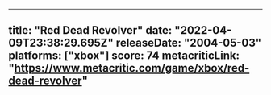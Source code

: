 
---
title: "Red Dead Revolver"
date: "2022-04-09T23:38:29.695Z"
releaseDate: "2004-05-03"
platforms: ["xbox"]
score: 74
metacriticLink: "https://www.metacritic.com/game/xbox/red-dead-revolver"
---
